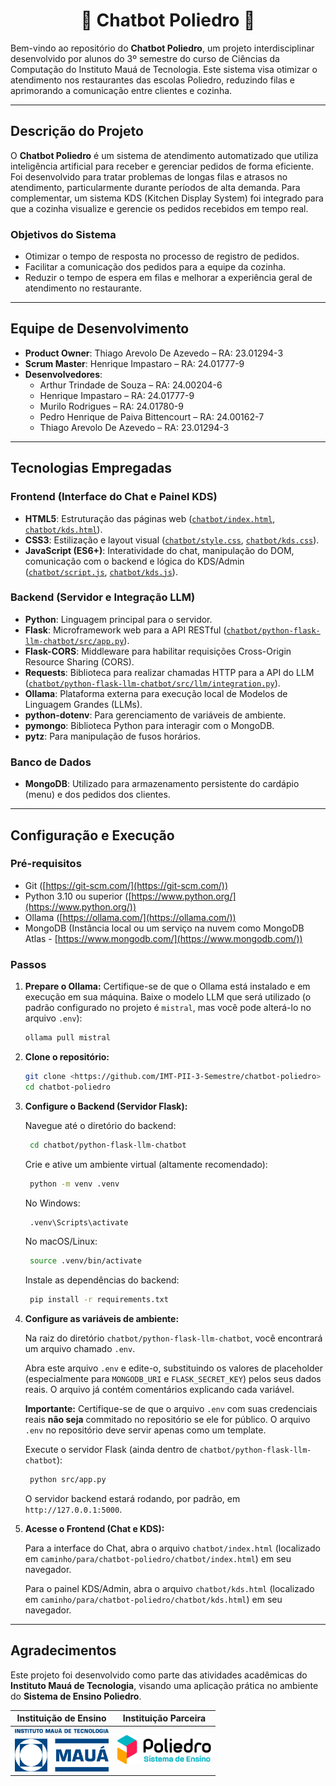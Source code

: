 <h1 align="center">🤖 Chatbot Poliedro 🤖</h1>

Bem-vindo ao repositório do **Chatbot Poliedro**, um projeto interdisciplinar desenvolvido por alunos do 3º semestre do curso de Ciências da Computação do Instituto Mauá de Tecnologia. Este sistema visa otimizar o atendimento nos restaurantes das escolas Poliedro, reduzindo filas e aprimorando a comunicação entre clientes e cozinha.

---

## Descrição do Projeto

O **Chatbot Poliedro** é um sistema de atendimento automatizado que utiliza inteligência artificial para receber e gerenciar pedidos de forma eficiente. Foi desenvolvido para tratar problemas de longas filas e atrasos no atendimento, particularmente durante períodos de alta demanda.
Para complementar, um sistema KDS (Kitchen Display System) foi integrado para que a cozinha visualize e gerencie os pedidos recebidos em tempo real.

### Objetivos do Sistema

-   Otimizar o tempo de resposta no processo de registro de pedidos.
-   Facilitar a comunicação dos pedidos para a equipe da cozinha.
-   Reduzir o tempo de espera em filas e melhorar a experiência geral de atendimento no restaurante.

---

## Equipe de Desenvolvimento

-   **Product Owner**: Thiago Arevolo De Azevedo – RA: 23.01294-3 
-   **Scrum Master**: Henrique Impastaro – RA: 24.01777-9 
-   **Desenvolvedores**:
    -   Arthur Trindade de Souza – RA: 24.00204-6       
    -   Henrique Impastaro – RA: 24.01777-9 
    -   Murilo Rodrigues – RA: 24.01780-9 
    -   Pedro Henrique de Paiva Bittencourt – RA: 24.00162-7 
    -   Thiago Arevolo De Azevedo – RA: 23.01294-3     

---

## Tecnologias Empregadas

### Frontend (Interface do Chat e Painel KDS)

-   **HTML5**: Estruturação das páginas web ([`chatbot/index.html`](chatbot/index.html), [`chatbot/kds.html`](chatbot/kds.html)).
-   **CSS3**: Estilização e layout visual ([`chatbot/style.css`](chatbot/style.css), [`chatbot/kds.css`](chatbot/kds.css)).
-   **JavaScript (ES6+)**: Interatividade do chat, manipulação do DOM, comunicação com o backend e lógica do KDS/Admin ([`chatbot/script.js`](chatbot/script.js), [`chatbot/kds.js`](chatbot/kds.js)).

### Backend (Servidor e Integração LLM)

-   **Python**: Linguagem principal para o servidor.
-   **Flask**: Microframework web para a API RESTful ([`chatbot/python-flask-llm-chatbot/src/app.py`](chatbot/python-flask-llm-chatbot/src/app.py)).
-   **Flask-CORS**: Middleware para habilitar requisições Cross-Origin Resource Sharing (CORS).
-   **Requests**: Biblioteca para realizar chamadas HTTP para a API do LLM ([`chatbot/python-flask-llm-chatbot/src/llm/integration.py`](chatbot/python-flask-llm-chatbot/src/llm/integration.py)).
-   **Ollama**: Plataforma externa para execução local de Modelos de Linguagem Grandes (LLMs).
-   **python-dotenv**: Para gerenciamento de variáveis de ambiente.
-   **pymongo**: Biblioteca Python para interagir com o MongoDB.
-   **pytz**: Para manipulação de fusos horários.

### Banco de Dados

-   **MongoDB**: Utilizado para armazenamento persistente do cardápio (menu) e dos pedidos dos clientes.

---

## Configuração e Execução

### Pré-requisitos

-   Git ([https://git-scm.com/](https://git-scm.com/))
-   Python 3.10 ou superior ([https://www.python.org/](https://www.python.org/))
-   Ollama ([https://ollama.com/](https://ollama.com/))
-   MongoDB (Instância local ou um serviço na nuvem como MongoDB Atlas - [https://www.mongodb.com/](https://www.mongodb.com/))

### Passos

1.  **Prepare o Ollama:**
    Certifique-se de que o Ollama está instalado e em execução em sua máquina. Baixe o modelo LLM que será utilizado (o padrão configurado no projeto é `mistral`, mas você pode alterá-lo no arquivo `.env`):
    ```bash
    ollama pull mistral
    ```

2.  **Clone o repositório:**
    ```bash
    git clone <https://github.com/IMT-PII-3-Semestre/chatbot-poliedro>
    cd chatbot-poliedro
    ```

3.  **Configure o Backend (Servidor Flask):**

    Navegue até o diretório do backend:
    
       ```bash
        cd chatbot/python-flask-llm-chatbot
       ```
    
    Crie e ative um ambiente virtual (altamente recomendado):
       
       ```bash
        python -m venv .venv
       ```
       No Windows:
       ```bash
        .venv\Scripts\activate
       ```
       No macOS/Linux:
       ```bash
        source .venv/bin/activate
       ```
    Instale as dependências do backend:

       ```bash
        pip install -r requirements.txt
       ```

4.    **Configure as variáveis de ambiente:**

       Na raiz do diretório `chatbot/python-flask-llm-chatbot`, você encontrará um arquivo chamado `.env`.

        Abra este arquivo `.env` e edite-o, substituindo os valores de placeholder (especialmente para `MONGODB_URI` e `FLASK_SECRET_KEY`) pelos seus dados reais. O arquivo já contém comentários explicando cada variável.

       **Importante:** Certifique-se de que o arquivo `.env` com suas credenciais reais **não seja** commitado no repositório se ele for público. O arquivo `.env` no repositório deve servir apenas como um template.

      Execute o servidor Flask (ainda dentro de `chatbot/python-flask-llm-chatbot`):
       ```bash
        python src/app.py
       ```
       O servidor backend estará rodando, por padrão, em `http://127.0.0.1:5000`.

4.  **Acesse o Frontend (Chat e KDS):**
   
    Para a interface do Chat, abra o arquivo `chatbot/index.html` (localizado em `caminho/para/chatbot-poliedro/chatbot/index.html`) em seu navegador.

    Para o painel KDS/Admin, abra o arquivo `chatbot/kds.html` (localizado em `caminho/para/chatbot-poliedro/chatbot/kds.html`) em seu navegador.

---

## Agradecimentos

Este projeto foi desenvolvido como parte das atividades acadêmicas do **Instituto Mauá de Tecnologia**, visando uma aplicação prática no ambiente do **Sistema de Ensino Poliedro**.

| **Instituição de Ensino**                                    | **Instituição Parceira**                                      |
| :----------------------------------------------------------: | :-----------------------------------------------------------------------: |
| <img src="images/logo-IMT.png" width="150" alt="Logo IMT"> | <img src="images/logo-poliedro-se.png" width="150" alt="Logo Poliedro SE"> |


